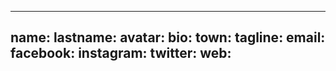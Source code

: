 
---
name: 
lastname: 
avatar: 
bio: 
town: 
tagline: 
email: 
facebook:
instagram:
twitter:
web:
---
